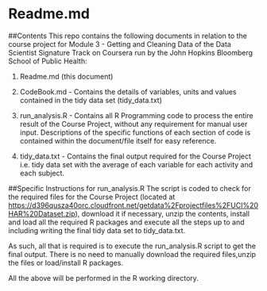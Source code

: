 # Readme.md

##Contents
This repo contains the following documents in relation to the course project for Module 3 - Getting and Cleaning Data of the Data Scientist Signature Track on Coursera run by the John Hopkins Bloomberg School of Public Health:

1. Readme.md (this document)

2. CodeBook.md - Contains the details of variables, units and values contained in the tidy data set (tidy_data.txt)

3. run_analysis.R - Contains all R Programming code to process the entire result of the Course Project, without any requirement for manual user input. Descriptions of the specific functions of each section of code is contained within the document/file itself for easy reference.

4. tidy_data.txt - Contains the final output required for the Course Project i.e. tidy data set with the average of each variable for each activity and each subject.

##Specific Instructions for run_analysis.R
The script is coded to check for the required files for the Course Project (located at https://d396qusza40orc.cloudfront.net/getdata%2Fprojectfiles%2FUCI%20HAR%20Dataset.zip), download it if necessary, unzip the contents, install and load all the required R packages and execute all the steps up to and including writing the final tidy data set to tidy_data.txt.

As such, all that is required is to execute the run_analysis.R script to get the final output. There is no need to manually download the required files,unzip the files or load/install R packages.

All the above will be performed in the R working directory.
